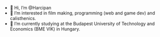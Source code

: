 - 👋 Hi, I’m @Harcipan
- 👀 I’m interested in film making, programming (web and game dev) and calisthenics.
- 🌱 I’m currently studying at the Budapest University of Technology and Economics (BME VIK) in Hungary.

<!---
Harcipan/Harcipan is a ✨ special ✨ repository because its `README.md` (this file) appears on your GitHub profile.
You can click the Preview link to take a look at your changes.
--->
